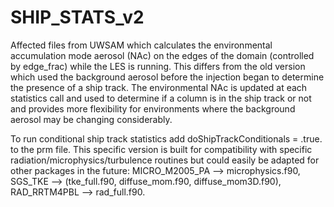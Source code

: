 # SHIP_STATS_v2
Affected files from UWSAM which calculates the environmental accumulation mode aerosol (NAc) on the edges of the domain (controlled by edge_frac) while the LES is running. This differs from the old version which used the background aerosol before the injection began to determine the presence of a ship track. The environmental NAc is updated at each statistics call and used to determine if a column is in the ship track or not and provides more flexibility for environments where the background aerosol may be changing considerably.  

To run conditional ship track statistics add doShipTrackConditionals = .true. to the prm file. This specific version is built for compatibility with specific radiation/microphysics/turbulence routines but could easily be adapted for other packages in the future: MICRO_M2005_PA --> microphysics.f90, SGS_TKE --> (tke_full.f90, diffuse_mom.f90, diffuse_mom3D.f90), RAD_RRTM4PBL --> rad_full.f90. 


